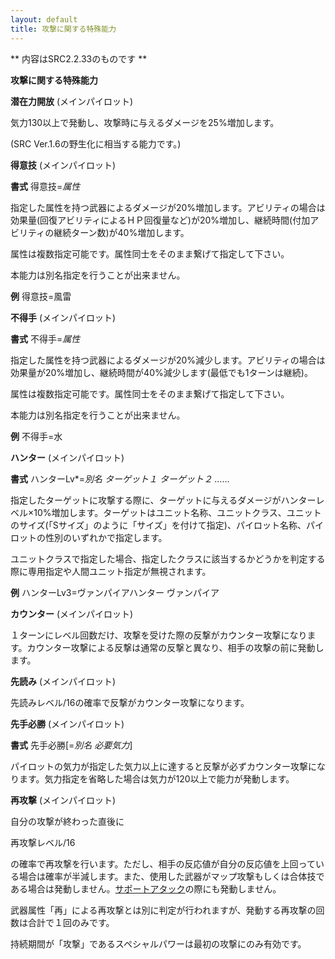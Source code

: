 ```yaml
---
layout: default
title: 攻撃に関する特殊能力
---
```

** 内容はSRC2.2.33のものです **

**攻撃に関する特殊能力**

**潜在力開放** (メインパイロット)

気力130以上で発動し、攻撃時に与えるダメージを25%増加します。

(SRC Ver.1.6の野生化に相当する能力です。)

**得意技** (メインパイロット)

**書式** 得意技=*属性*

指定した属性を持つ武器によるダメージが20%増加します。アビリティの場合は効果量(回復アビリティによるＨＰ回復量など)が20%増加し、継続時間(付加アビリティの継続ターン数)が40%増加します。

属性は複数指定可能です。属性同士をそのまま繋げて指定して下さい。

本能力は別名指定を行うことが出来ません。

**例** 得意技=風雷

**不得手** (メインパイロット)

**書式** 不得手=*属性*

指定した属性を持つ武器によるダメージが20%減少します。アビリティの場合は効果量が20%増加し、継続時間が40%減少します(最低でも1ターンは継続)。

属性は複数指定可能です。属性同士をそのまま繋げて指定して下さい。

本能力は別名指定を行うことが出来ません。

**例** 不得手=水

**ハンター** (メインパイロット)

**書式** ハンターLv\*=*別名 ターゲット１ ターゲット２ ……*

指定したターゲットに攻撃する際に、ターゲットに与えるダメージがハンターレベル×10%増加します。ターゲットはユニット名称、ユニットクラス、ユニットのサイズ(「Sサイズ」のように「サイズ」を付けて指定)、パイロット名称、パイロットの性別のいずれかで指定します。

ユニットクラスで指定した場合、指定したクラスに該当するかどうかを判定する際に専用指定や人間ユニット指定が無視されます。

**例** ハンターLv3=ヴァンパイアハンター ヴァンパイア

**カウンター** (メインパイロット)

１ターンにレベル回数だけ、攻撃を受けた際の反撃がカウンター攻撃になります。カウンター攻撃による反撃は通常の反撃と異なり、相手の攻撃の前に発動します。

**先読み** (メインパイロット)

先読みレベル/16の確率で反撃がカウンター攻撃になります。

**先手必勝** (メインパイロット)

**書式** 先手必勝[=*別名 必要気力*]

パイロットの気力が指定した気力以上に達すると反撃が必ずカウンター攻撃になります。気力指定を省略した場合は気力が120以上で能力が発動します。

**再攻撃** (メインパイロット)

自分の攻撃が終わった直後に

再攻撃レベル/16

の確率で再攻撃を行います。ただし、相手の反応値が自分の反応値を上回っている場合は確率が半減します。また、使用した武器がマップ攻撃もしくは合体技である場合は発動しません。[サポートアタック](サポートアタック.md)の際にも発動しません。

武器属性「再」による再攻撃とは別に判定が行われますが、発動する再攻撃の回数は合計で１回のみです。

持続期間が「攻撃」であるスペシャルパワーは最初の攻撃にのみ有効です。
